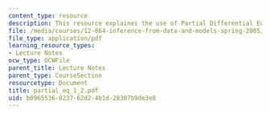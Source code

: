 ```yaml
---
content_type: resource
description: This resource explaines the use of Partial Differential Equations.
file: /media/courses/12-864-inference-from-data-and-models-spring-2005/b0965536023762d24b1d28307b9de3e8_partial_eq_1_2.pdf
file_type: application/pdf
learning_resource_types:
- Lecture Notes
ocw_type: OCWFile
parent_title: Lecture Notes
parent_type: CourseSection
resourcetype: Document
title: partial_eq_1_2.pdf
uid: b0965536-0237-62d2-4b1d-28307b9de3e8
---
```

